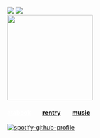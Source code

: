 ![](https://komarev.com/ghpvc/?username=massofthefermentingdregs&style=flat-square&color=000000&label=visitors) <img src="https://pixels.crd.co/assets/images/gallery06/902ddb74.gif?v=93aac41c" /> <br>
<img src="https://i.pinimg.com/originals/f8/14/0c/f8140c168970682c15bcb851fdba965c.gif" width="200"/>   
<h4><a href="https://cat.atabook.org/" style="color: white;"> atabook</a>⠀ ⠀ <a href="https://rentry.co/isopod">rentry</a>⠀ ⠀ <a href="https://www.last.fm/user/zygothe">music</a> 
 </h4>

<div id="header" align="left">
 
[![spotify-github-profile](https://spotify-github-profile.kittinanx.com/api/view?uid=elgjykck3q0llbegql1o5o61u&cover_image=true&theme=natemoo-re&show_offline=false&background_color=191515&interchange=false&bar_color=ffffff&bar_color_cover=false)](https://github.com/kittinan/spotify-github-profile)
